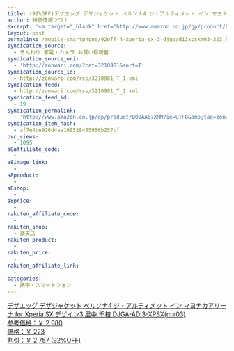 ```yaml
---
title: (92%OFF)デザエッグ デザジャケット ペルソナ4 ジ・アルティメット イン マヨナカアリーナ for Xperia SX デザイン3 里中 千枝 DJGA-ADI3-XPSX(m=03) ￥223
author: 特価情報ツウ！
excerpt: '<a target="_blank" href="http://www.amazon.co.jp/gp/product/B00AA67XMM?ie=UTF8&amp;tag=zonwari-22&amp;linkCode=as2&amp;camp=247&amp;creative=7399&amp;creativeASIN=B00AA67XMM"><img src="http://ecx.images-amazon.com/images/I/51%2BNmcqymyL._SL100_.jpg"><br>&#12487;&#12470;&#12456;&#12483;&#12464; &#12487;&#12470;&#12472;&#12515;&#12465;&#12483;&#12488; &#12506;&#12523;&#12477;&#12490;4 &#12472;&#12539;&#12450;&#12523;&#12486;&#12451;&#12513;&#12483;&#12488; &#12452;&#12531; &#12510;&#12520;&#12490;&#12459;&#12450;&#12522;&#12540;&#12490; for Xperia SX &#12487;&#12470;&#12452;&#12531;3 &#37324;&#20013; &#21315;&#26525; DJGA-ADI3-XPSX(m=03)<br>&#21442;&#32771;&#20385;&#26684;&#65306;&#65509; 2,980<br>&#20385;&#26684;&#65306;&#65509; 223<br>&#21106;&#24341;&#65306;&#65509; 2,757 (92%OFF)</a>'
layout: post
permalink: /mobile-smartphone/92off-4-xperia-sx-3-djgaadi3xpsxm03-223.html
syndication_source:
  - ぞんわり 家電・カメラ お買い得新着
syndication_source_uri:
  - 'http://zonwari.com/?cat=3210981&sort=T'
syndication_source_id:
  - http://zonwari.com/rss/3210981_T_1.xml
syndication_feed:
  - http://zonwari.com/rss/3210981_T_1.xml
syndication_feed_id:
  - 19
syndication_permalink:
  - 'http://www.amazon.co.jp/gp/product/B00AA67XMM?ie=UTF8&amp;tag=zonwari-22&amp;linkCode=as2&amp;camp=247&amp;creative=7399&amp;creativeASIN=B00AA67XMM'
syndication_item_hash:
  - af7e4be916d4aa168528455956b257cf
pvc_views:
  - 1095
a8affiliate_code:
  - 
a8image_link:
  - 
a8product:
  - 
a8shop:
  - 
a8price:
  - 
rakuten_affiliate_code:
  - 
rakuten_shop:
  - 楽天店
rakuten_product:
  - 
rakuten_price:
  - 
rakuten_affiliate_link:
  - 
categories:
  - 携帯・スマートフォン
---
```

[<img src='http://i1.wp.com/ecx.images-amazon.com/images/I/51%2BNmcqymyL._SL150_.jpg?w=546' title="" alt="" data-recalc-dims="1" />  
デザエッグ デザジャケット ペルソナ4 ジ・アルティメット イン マヨナカアリーナ for Xperia SX デザイン3 里中 千枝 DJGA-ADI3-XPSX(m=03)  
参考価格：￥ 2,980  
価格：￥ 223  
割引：￥ 2,757 (92%OFF)][1]

 [1]: http://www.amazon.co.jp/gp/product/B00AA67XMM?ie=UTF8&#038;tag=tokkajohotsu-22&#038;linkCode=as2&#038;camp=247&#038;creative=7399&#038;creativeASIN=B00AA67XMM